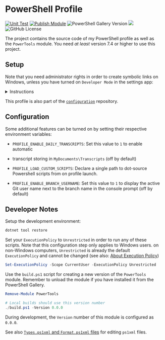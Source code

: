 # PowerShell Profile

[![Unit Test](https://github.com/StefanGreve/profile/actions/workflows/unit-tests.yml/badge.svg)](https://github.com/StefanGreve/profile/actions/workflows/unit-tests.yml)
[![Publish Module](https://github.com/StefanGreve/profile/actions/workflows/publish-module.yml/badge.svg)](https://github.com/StefanGreve/profile/actions/workflows/publish-module.yml)
![PowerShell Gallery Version](https://img.shields.io/powershellgallery/v/powertools?label=PSGallery%20Version)
![](https://img.shields.io/badge/PowerShell_Version-7.4-blue)
![GitHub License](https://img.shields.io/github/license/stefangreve/profile)

The project contains the source code of my PowerShell profile as well as the
`PowerTools` module. You need *at least* version 7.4 or higher to use this project.

## Setup

Note that you need administrator rights in order to create symbolic links on
Windows, unless you have turned on `Developer Mode` in the settings app:

<details>
<summary>Instructions</summary>

```powershell
# Save the PowerShell profile in the current working directory
Invoke-WebRequest -Uri https://raw.githubusercontent.com/StefanGreve/profile/refs/heads/master/profile.ps1 -Out profile.ps1

# Select a profile path (Recommended: CurrentUserAllHosts)
$PROFILE | Get-Member -Type NoteProperty | Format-List

$Definition = $PROFILE
  | Get-Member -Type NoteProperty
  | Where-Object Name -eq CurrentUserAllHosts
  | Select-Object -ExpandProperty Definition

$ProfilePath = $Definition.Split("=")[1]

# Create a PowerShell directory if necessary
New-Item $(Split-Path -Parent $ProfilePath) -ItemType Directory -ErrorAction SilentlyContinue

# Create a new symbolic link and dot-source profile.ps1
New-Item -Path $ProfilePath -ItemType SymbolicLink -Value $(Resolve-Path profile.ps1).Path

# Add some additional features to the profile on startup (optional)
Install-Module -Name PowerTools -Force
```

</details>

This profile is also part of the
[`configuration`](https://github.com/stefangreve/configuration)
repository.

## Configuration

Some additional features can be turned on by setting their respective environment
variables:

- `PROFILE_ENABLE_DAILY_TRANSCRIPTS`: Set this value to `1` to enable automatic
- transcript storing in `MyDocuments\Transcripts` (off by default)

- `PROFILE_LOAD_CUSTOM_SCRIPTS`: Declare a single path to dot-source Powershell
  scripts from on profile launch.
- `PROFILE_ENABLE_BRANCH_USERNAME`: Set this value to `1` to display the active
  Git user name next to the branch name in the console prompt (off by default)

## Developer Notes

Setup the development environment:

```powershell
dotnet tool restore
```

Set your `ExecutionPolicy` to `Unrestricted` in order to run any of these
scripts. Note that this configuration step only applies to Windows users.
on non-Windows computers, `Unrestricted` is already the default `ExecutionPolicy`
and cannot be changed (see also:
[About Execution Policy](https://learn.microsoft.com/en-us/powershell/module/microsoft.powershell.core/about/about_execution_policies?view=powershell-7.4#long-description))

```powershell
Set-ExecutionPolicy -Scope CurrentUser -ExecutionPolicy Unrestricted
```

Use the `build.ps1` script for creating a new version of the `PowerTools` module.
Remember to unload the module if you have installed it from the PowerShell Gallery.

```powershell
Remove-Module PowerTools

# Local builds should use this version number
./build.ps1 -Version 0.0.0
```

During development, the `Version` number of this module is configured as `0.0.0`.

See also
[`Types.ps1xml` and `Format.ps1xml` files](https://code.visualstudio.com/docs/languages/powershell#_typesps1xml-and-formatps1xml-files)
for editing `ps1xml` files.

